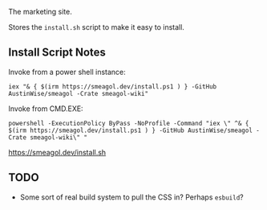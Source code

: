 The marketing site.

Stores the `install.sh` script to make it easy to install.

## Install Script Notes

Invoke from a power shell instance:

```
iex "& { $(irm https://smeagol.dev/install.ps1 ) } -GitHub AustinWise/smeagol -Crate smeagol-wiki"
```

Invoke from CMD.EXE:

```
powershell -ExecutionPolicy ByPass -NoProfile -Command "iex \" ^& { $(irm https://smeagol.dev/install.ps1 ) } -GitHub AustinWise/smeagol -Crate smeagol-wiki\" "
```

https://smeagol.dev/install.sh

## TODO

* Some sort of real build system to pull the CSS in? Perhaps `esbuild`?
